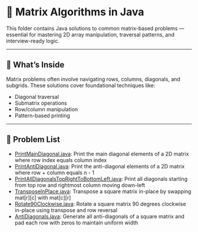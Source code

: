 # 🧮 Matrix Algorithms in Java

This folder contains Java solutions to common matrix-based problems — essential for mastering 2D array manipulation, traversal patterns, and interview-ready logic.

---

## 📘 What’s Inside

Matrix problems often involve navigating rows, columns, diagonals, and subgrids. These solutions cover foundational techniques like:

- Diagonal traversal
- Submatrix operations
- Row/column manipulation
- Pattern-based printing

---

## 📂 Problem List
- [PrintMainDiagonal.java](PrintMainDiagonal.java): Print the main diagonal elements of a 2D matrix where row index equals column index
- [PrintAntiDiagonal.java](PrintAntiDiagonal.java): Print the anti-diagonal elements of a 2D matrix where row + column equals n - 1
- [PrintAllDiagonalsTopRightToBottomLeft.java](PrintAllDiagonalsTopRightToBottomLeft.java): Print all diagonals starting from top row and rightmost column moving down-left
- [TransposeInPlace.java](TransposeInPlace.java): Transpose a square matrix in-place by swapping mat[r][c] with mat[c][r]
- [Rotate90Clockwise.java](Rotate90Clockwise.java): Rotate a square matrix 90 degrees clockwise in-place using transpose and row reversal
- [AntiDiagonals.java](AntiDiagonals.java): Generate all anti-diagonals of a square matrix and pad each row with zeros to maintain uniform width



